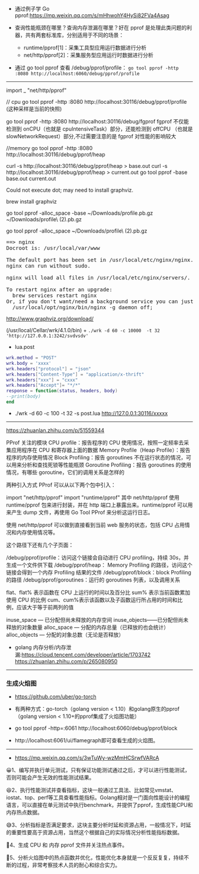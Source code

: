 + 通过例子学 Go pprof:<https://mp.weixin.qq.com/s/mHhwohY4HySi82FVa4Asag>
+ 查询性能瓶颈在哪里？查询内存泄漏在哪里？好在 pprof 是处理此类问题的利器，共有两套标准库，分别适用于不同的场景：
    - runtime/pprof[1]：采集工具型应用运行数据进行分析
    - net/http/pprof[2]：采集服务型应用运行时数据进行分析

+ 通过 go tool pprof 查看 /debug/pprof/profile：
`go tool pprof -http :8080 http://localhost:6060/debug/pprof/profile`


---

import _ "net/http/pprof"

// cpu
go tool pprof -http :8080 http://localhost:30116/debug/pprof/profile
(这种采样是当前的快照)

go tool pprof -http :8080 http://localhost:30116/debug/fgprof
fgprof 不仅能检测到 onCPU（也就是 cpuIntensiveTask）部分，还能检测到 offCPU （也就是 slowNetworkRequest）部分,不过需要注意的是 fgprof 对性能的影响较大

//memory
go tool pprof -http :8080 http://localhost:30116/debug/pprof/heap

curl -s http://localhost:30116/debug/pprof/heap > base.out
curl -s http://localhost:30116/debug/pprof/heap > current.out
go tool pprof -base base.out current.out

Could not execute dot; may need to install graphviz.

brew install graphviz

go tool pprof -alloc_space -base ~/Downloads/profile.pb.gz ~/Downloads/profile\ \(2\).pb.gz

go tool pprof -alloc_space  ~/Downloads/profile\ \(2\).pb.gz

<pre>
==> nginx
Docroot is: /usr/local/var/www

The default port has been set in /usr/local/etc/nginx/nginx.conf to 8080 so that
nginx can run without sudo.

nginx will load all files in /usr/local/etc/nginx/servers/.

To restart nginx after an upgrade:
  brew services restart nginx
Or, if you don't want/need a background service you can just run:
  /usr/local/opt/nginx/bin/nginx -g daemon off;
</pre>


http://www.graphviz.org/download/

(/usr/local/Cellar/wrk/4.1.0/bin)
    + `./wrk -d 60 -c 10000  -t 32 'http://127.0.0.1:3242/svdvsdv'`


+ lua.post
```lua
wrk.method = "POST"
wrk.body = 'xxxx'
wrk.headers["protocol"] = "json"
wrk.headers["Content-Type"] = "application/x-thrift"
wrk.headers["xxx"] = "cxxx"
wrk.headers["Accept"]= "*/*"
response = function(status, headers, body)
--print(body)
end
```
+ ./wrk -d 60 -c 100  -t 32 -s post.lua http://127.0.0.1:30116/xxxxx
   

---

https://zhuanlan.zhihu.com/p/51559344

PProf 关注的模块
CPU profile：报告程序的 CPU 使用情况，按照一定频率去采集应用程序在 CPU 和寄存器上面的数据
Memory Profile（Heap Profile）：报告程序的内存使用情况
Block Profiling：报告 goroutines 不在运行状态的情况，可以用来分析和查找死锁等性能瓶颈
Goroutine Profiling：报告 goroutines 的使用情况，有哪些 goroutine，它们的调用关系是怎样的

两种引入方式
PProf 可以从以下两个包中引入：

import "net/http/pprof"
import "runtime/pprof"
其中 net/http/pprof 使用 runtime/pprof 包来进行封装，并在 http 端口上暴露出来。runtime/pprof 可以用来产生 dump 文件，再使用 Go Tool PProf 来分析这运行日志。

使用 net/http/pprof 可以做到直接看到当前 web 服务的状态，包括 CPU 占用情况和内存使用情况等。

这个路径下还有几个子页面：

/debug/pprof/profile：访问这个链接会自动进行 CPU profiling，持续 30s，并生成一个文件供下载
/debug/pprof/heap： Memory Profiling 的路径，访问这个链接会得到一个内存 Profiling 结果的文件
/debug/pprof/block：block Profiling 的路径
/debug/pprof/goroutines：运行的 goroutines 列表，以及调用关系


flat、flat% 表示函数在 CPU 上运行的时间以及百分比
sum% 表示当前函数累加使用 CPU 的比例
cum、cum%表示该函数以及子函数运行所占用的时间和比例，应该大于等于前两列的值

inuse_space — 已分配但尚未释放的内存空间
inuse_objects——已分配但尚未释放的对象数量
alloc_space — 分配的内存总量（已释放的也会统计）
alloc_objects — 分配的对象总数（无论是否释放）

+ golang 内存分析/内存泄漏:<https://cloud.tencent.com/developer/article/1703742>
<https://zhuanlan.zhihu.com/p/265080950>

----
### 生成火焰图
+ https://github.com/uber/go-torch
+ 有两种方式：go-torch（golang version < 1.10）和golang原生的pprof（golang version < 1.10+的pprof集成了火焰图功能）

+ go tool pprof -http=:6061 http://localhost:6060/debug/pprof/block
+ http://localhost:6061/ui/flamegraph即可查看生成的火焰图。


----

+ <https://mp.weixin.qq.com/s/3wTuWy-wzMmHCSrwfVARcA>

😀1、编写并执行单元测试，只有保证功能测试通过之后，才可以进行性能测试，否则可能会产生无效的性能测试结果。


😆2、执行性能测试并查看指标，这块一般通过工具法、比如常见vmstat、iostat、top、perf等工具查看性能指标。Golang相对是一门面向性能设计的编程语言，可以直接在单元测试中执行benchmark，并提供了pprof，生成性能CPU和内存热点数据。


😅3、分析指标是否满足要求，这块主要分析时延和资源占用，一般情况下，时延的重要性要高于资源占用，当然这个根据自己的实际情况分析性能指标数据。


🤣4、生成 CPU 和 内存 pprof 文件并关注热点事件。


👹5、分析火焰图中的热点函数并优化，性能优化本身就是一个反反复复，持续不断的过程，非常考察技术人员的耐心和综合实力。




